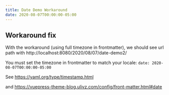 ```yaml
---
title: Date Demo Workaround
date: 2020-08-07T00:00:00-05:00
---
```


## Workaround fix

With the workaround (using full timezone in frontmatter), we should see url path with http://localhost:8080/2020/08/07/date-demo2/

You must set the timezone in frontmatter to match your locale: `date: 2020-08-07T00:00:00-05:00`

See https://yaml.org/type/timestamp.html

and https://vuepress-theme-blog.ulivz.com/config/front-matter.html#date

